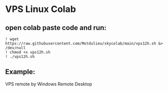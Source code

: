 # VPS Linux Colab
## open colab paste code and run:
```
! wget https://raw.githubusercontent.com/Motdulieu/skycolab/main/vps12h.sh &> /dev/null
! chmod +x vps12h.sh
! ./vps12h.sh
```
## Example:
VPS remote by Windows Remote Desktop
